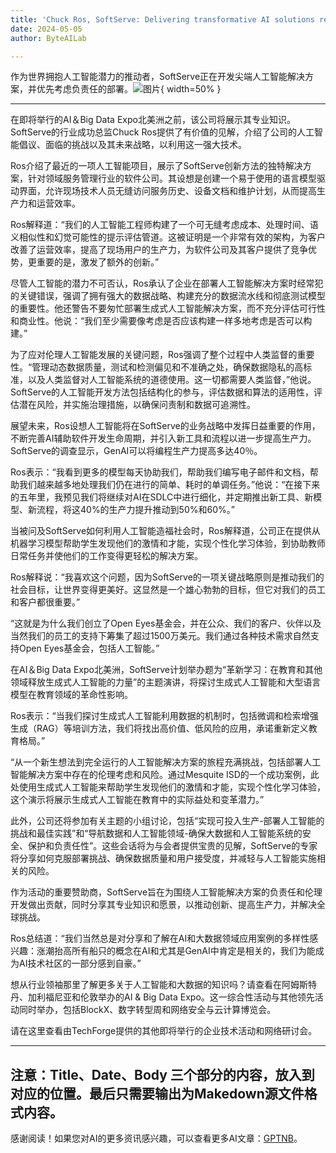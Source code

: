 ```yaml
---
title: 'Chuck Ros, SoftServe: Delivering transformative AI solutions responsibly'
date: 2024-05-05
author: ByteAILab

---
```


作为世界拥抱人工智能潜力的推动者，SoftServe正在开发尖端人工智能解决方案，并优先考虑负责任的部署。![图片](https://www.artificialintelligence-news.com/wp-content/uploads/sites/9/2024/05/softserve-chuck-ros-responsible-ai-big-data-expo-artificial-intelligence.jpg){ width=50% }

---


在即将举行的AI＆Big Data Expo北美洲之前，该公司将展示其专业知识。SoftServe的行业成功总监Chuck Ros提供了有价值的见解，介绍了公司的人工智能倡议、面临的挑战以及其未来战略，以利用这一强大技术。

Ros介绍了最近的一项人工智能项目，展示了SoftServe创新方法的独特解决方案，针对领域服务管理行业的软件公司。其设想是创建一个易于使用的语言模型驱动界面，允许现场技术人员无缝访问服务历史、设备文档和维护计划，从而提高生产力和运营效率。

Ros解释道：“我们的人工智能工程师构建了一个可无缝考虑成本、处理时间、语义相似性和幻觉可能性的提示评估管道。这被证明是一个非常有效的架构，为客户改善了运营效率，提高了现场用户的生产力，为软件公司及其客户提供了竞争优势，更重要的是，激发了额外的创新。”

尽管人工智能的潜力不可否认，Ros承认了企业在部署人工智能解决方案时经常犯的关键错误，强调了拥有强大的数据战略、构建充分的数据流水线和彻底测试模型的重要性。他还警告不要匆忙部署生成式人工智能解决方案，而不充分评估可行性和商业性。他说：“我们至少需要像考虑是否应该构建一样多地考虑是否可以构建。”

为了应对伦理人工智能发展的关键问题，Ros强调了整个过程中人类监督的重要性。“管理动态数据质量，测试和检测偏见和不准确之处，确保数据隐私的高标准，以及人类监督对人工智能系统的道德使用。这一切都需要人类监督，”他说。SoftServe的人工智能开发方法包括结构化的参与，评估数据和算法的适用性，评估潜在风险，并实施治理措施，以确保问责制和数据可追溯性。

展望未来，Ros设想人工智能将在SoftServe的业务战略中发挥日益重要的作用，不断完善AI辅助软件开发生命周期，并引入新工具和流程以进一步提高生产力。SoftServe的调查显示，GenAI可以将编程生产力提高多达40％。

Ros表示：“我看到更多的模型每天协助我们，帮助我们编写电子邮件和文档，帮助我们越来越多地处理我们仍在进行的简单、耗时的单调任务。”他说：“在接下来的五年里，我预见我们将继续对AI在SDLC中进行细化，并定期推出新工具、新模型、新流程，将这40%的生产力提升推动到50%和60%。”

当被问及SoftServe如何利用人工智能造福社会时，Ros解释道，公司正在提供从机器学习模型帮助学生发现他们的激情和才能，实现个性化学习体验，到协助教师日常任务并使他们的工作变得更轻松的解决方案。

Ros解释说：“我喜欢这个问题，因为SoftServe的一项关键战略原则是推动我们的社会目标，让世界变得更美好。这显然是一个雄心勃勃的目标，但它对我们的员工和客户都很重要。”

“这就是为什么我们创立了Open Eyes基金会，并在公众、我们的客户、伙伴以及当然我们的员工的支持下筹集了超过1500万美元。我们通过各种技术需求自然支持Open Eyes基金会，包括人工智能。”

在AI＆Big Data Expo北美洲，SoftServe计划举办题为“革新学习：在教育和其他领域释放生成式人工智能的力量”的主题演讲，将探讨生成式人工智能和大型语言模型在教育领域的革命性影响。

Ros表示：“当我们探讨生成式人工智能利用数据的机制时，包括微调和检索增强生成（RAG）等培训方法，我们将找出高价值、低风险的应用，承诺重新定义教育格局。”

“从一个新生想法到完全运行的人工智能解决方案的旅程充满挑战，包括部署人工智能解决方案中存在的伦理考虑和风险。通过Mesquite ISD的一个成功案例，此处使用生成式人工智能来帮助学生发现他们的激情和才能，实现个性化学习体验，这个演示将展示生成式人工智能在教育中的实际益处和变革潜力。”

此外，公司还将参加有关主题的小组讨论，包括“实现可投入生产-部署人工智能的挑战和最佳实践”和“导航数据和人工智能领域-确保大数据和人工智能系统的安全、保护和负责任性”。这些会话将为与会者提供宝贵的见解，SoftServe的专家将分享如何克服部署挑战、确保数据质量和用户接受度，并减轻与人工智能实施相关的风险。

作为活动的重要赞助商，SoftServe旨在为围绕人工智能解决方案的负责任和伦理开发做出贡献，同时分享其专业知识和愿景，以推动创新、提高生产力，并解决全球挑战。

Ros总结道：“我们当然总是对分享和了解在AI和大数据领域应用案例的多样性感兴趣：涨潮抬高所有船只的概念在AI和尤其是GenAI中肯定是相关的，我们为能成为AI技术社区的一部分感到自豪。”

想从行业领袖那里了解更多关于人工智能和大数据的知识吗？请查看在阿姆斯特丹、加利福尼亚和伦敦举办的AI & Big Data Expo。这一综合性活动与其他领先活动同时举办，包括BlockX、数字转型周和网络安全与云计算博览会。

请在这里查看由TechForge提供的其他即将举行的企业技术活动和网络研讨会。

---

 注意：Title、Date、Body 三个部分的内容，放入到对应的位置。最后只需要输出为Makedown源文件格式内容。
---
感谢阅读！如果您对AI的更多资讯感兴趣，可以查看更多AI文章：[GPTNB](https://gptnb.com)。